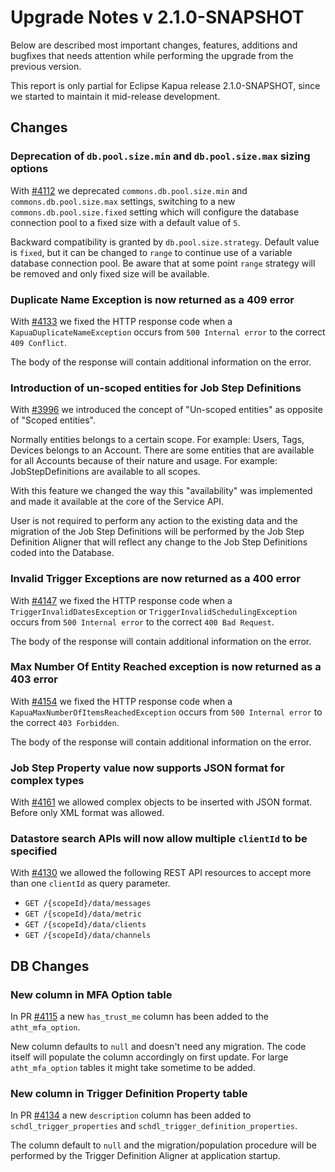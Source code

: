 # Upgrade Notes v 2.1.0-SNAPSHOT

Below are described most important changes, features, additions and bugfixes that needs attention while performing the upgrade from the previous version.

This report is only partial for Eclipse Kapua release 2.1.0-SNAPSHOT, since we started to maintain it mid-release development.

## Changes

### Deprecation of `db.pool.size.min` and `db.pool.size.max` sizing options

With [#4112](https://github.com/eclipse/kapua/pull/4112) we deprecated `commons.db.pool.size.min` and `commons.db.pool.size.max` settings, switching to a new `commons.db.pool.size.fixed` setting which will configure the database connection pool to a fixed size with a default value of `5`.

Backward compatibility is granted by `db.pool.size.strategy`. Default value is `fixed`, but it can be changed to `range` to continue use of a variable database connection pool. Be aware that at some point `range` strategy will be removed and only fixed size will be available.


### Duplicate Name Exception is now returned as a 409 error

With [#4133](https://github.com/eclipse/kapua/pull/4112) we fixed the HTTP response code when a `KapuaDuplicateNameException` occurs from `500 Internal error` to the correct `409 Conflict`.

The body of the response will contain additional information on the error.


### Introduction of un-scoped entities for Job Step Definitions

With [#3996](https://github.com/eclipse/kapua/pull/3996) we introduced the concept of "Un-scoped entities" as opposite of "Scoped entities".

Normally entities belongs to a certain scope. For example: Users, Tags, Devices belongs to an Account. 
There are some entities that are available for all Accounts because of their nature and usage. For example: JobStepDefinitions are available to all scopes.

With this feature we changed the way this "availability" was implemented and made it available at the core of the Service API.

User is not required to perform any action to the existing data and the migration of the Job Step Definitions will be performed by the Job Step Definition Aligner that will reflect any change to the Job Step Definitions coded into the Database.


### Invalid Trigger Exceptions are now returned as a 400 error

With [#4147](https://github.com/eclipse/kapua/pull/4147) we fixed the HTTP response code when a `TriggerInvalidDatesException` or `TriggerInvalidSchedulingException` occurs from `500 Internal error` to the correct `400 Bad Request`.

The body of the response will contain additional information on the error.


### Max Number Of Entity Reached exception is now returned as a 403 error

With [#4154](https://github.com/eclipse/kapua/pull/4154) we fixed the HTTP response code when a `KapuaMaxNumberOfItemsReachedException` occurs from `500 Internal error` to the correct `403 Forbidden`.

The body of the response will contain additional information on the error.


### Job Step Property value now supports JSON format for complex types

With [#4161](https://github.com/eclipse/kapua/pull/4161) we allowed complex objects to be inserted with JSON format. Before only XML format was allowed.


### Datastore search APIs will now allow multiple `clientId` to be specified

With [#4130](https://github.com/eclipse/kapua/pull/4130) we allowed the following REST API resources to accept more than one `clientId` as query parameter.

- `GET /{scopeId}/data/messages`
- `GET /{scopeId}/data/metric`
- `GET /{scopeId}/data/clients`
- `GET /{scopeId}/data/channels`


## DB Changes

### New column in MFA Option table

In PR [#4115](https://github.com/eclipse/kapua/pull/4115) a new `has_trust_me` column has been added to the `atht_mfa_option`.

New column defaults to `null` and doesn't need any migration. The code itself will populate the column accordingly on first update.
For large `atht_mfa_option` tables it might take sometime to be added.


### New column in Trigger Definition Property table

In PR [#4134](https://github.com/eclipse/kapua/pull/4134) a new `description` column has been added to `schdl_trigger_properties` and `schdl_trigger_definition_properties`.

The column default to `null` and the migration/population procedure will be performed by the Trigger Definition Aligner at application startup.

